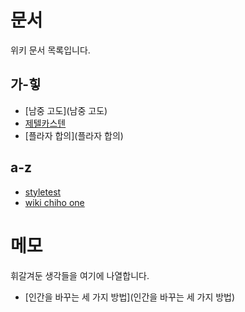 # 문서

위키 문서 목록입니다.

## 가-힣

- [남중 고도](남중 고도)
- [제텔카스텐](제텔카스텐)
- [플라자 합의](플라자 합의)

## a-z

- [styletest](styletest)
- [wiki chiho one](wiki.chiho.one)

# 메모

휘갈겨둔 생각들을 여기에 나열합니다.

- [인간을 바꾸는 세 가지 방법](인간을 바꾸는 세 가지 방법)
